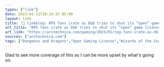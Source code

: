```yaml
---
types: ["link"]
date: 2023-01-11T20:14:37-05:00
layout: link
title: "🔗 linkblog: RPG fans irate as D&D tries to shut its “open” game license | Ars Technica'"
art_title: "RPG fans irate as D&D tries to shut its “open” game license | Ars Technica"
art_link: "https://arstechnica.com/gaming/2023/01/rpg-fans-irate-as-dd-tries-to-shut-its-open-game-license/"
sources: ["arstechnica.com"]
tags: ["Dungeons and Dragons","Open Gaming License","Wizards of the Coast"]
---
```

Glad to see more coverage of this so I can be more upset by what's going on.  
 
